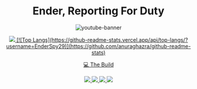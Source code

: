 <h1 align='center'>
Ender, Reporting For Duty
</h1>
<p align='center'>
  <img alt="youtube-banner" height="" width="" src="https://i.imgur.com/tA2VUBB.png" />

<p align='center'>
  <a href="#"><img src="https://github-readme-stats.vercel.app/api?username=EnderSpy29&show_icons=true&theme=midnight-purple">
  [![Top Langs](https://github-readme-stats.vercel.app/api/top-langs/?username=EnderSpy29)](https://github.com/anuraghazra/github-readme-stats)

<p align='center'>
  💻 The Build<br/><br/>
  <img src="https://img.shields.io/badge/Arch%20Linux-%239745F5?style=for-the-badge&logo=archlinux&logoColor=%23ffffff&label=OS&labelColor=%23000000" />
  <img src="https://img.shields.io/badge/Ryzen%205%205600X-%239745F5?style=for-the-badge&logo=amd&label=CPU&labelColor=%23000000" />
  <img src="https://img.shields.io/badge/32GB-%239745F5?style=for-the-badge&logo=corsair&label=Ram&labelColor=%23000000" />
  <img src="https://img.shields.io/badge/Radeon%20RX%207600-%239745F5?style=for-the-badge&logo=amd&label=GPU&labelColor=%23000000" />

